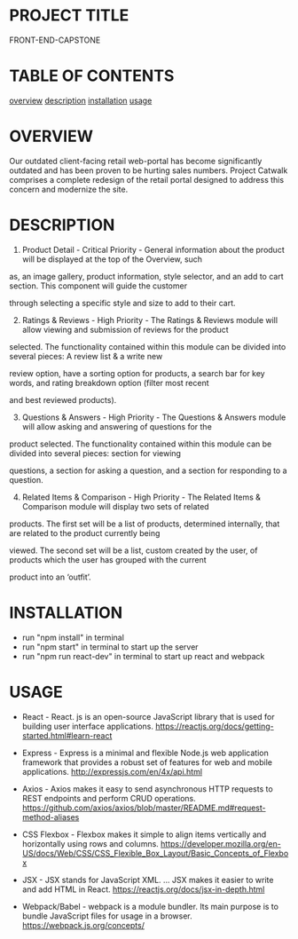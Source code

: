 # PROJECT TITLE

FRONT-END-CAPSTONE

# TABLE OF CONTENTS

[overview](#overview)
[description](#description)
[installation](#installation)
[usage](#usage)

# OVERVIEW

  Our outdated client-facing retail web-portal has become significantly outdated and has been proven to be hurting sales numbers. Project Catwalk comprises a complete redesign of the retail portal designed to address this concern and modernize the site.

# DESCRIPTION

  1. Product Detail - Critical Priority - General information about the product will be displayed at the top of the Overview, such

   as, an image gallery, product information, style selector, and an add to cart section. This component will guide the customer

   through selecting a specific style and size to add to their cart.


  2. Ratings & Reviews - High Priority - The Ratings & Reviews module will allow viewing and submission of reviews for the product

   selected.  The functionality contained within this module can be divided into several pieces: A review list & a write new

   review option, have a sorting option for products, a search bar for key words, and rating breakdown option (filter most recent

   and best reviewed products).


  3. Questions & Answers - High Priority - The Questions & Answers module will allow asking and answering of questions for the

  product selected.  The functionality contained within this module can be divided into several pieces: section for viewing

  questions, a section for asking a question, and a section for responding to a question.


  4. Related Items & Comparison - High Priority - The Related Items & Comparison module will display two sets of related

  products.  The first set will be a list of products, determined internally, that are related to the product currently being

  viewed.  The second set will be a list, custom created by the user, of products which the user has grouped with the current

  product into an ‘outfit’.

# INSTALLATION

   - run "npm install" in terminal
   - run "npm start" in terminal to start up the server
   - run "npm run react-dev" in terminal to start up react and webpack

# USAGE

  - React - React. js is an open-source JavaScript library that is used for building user interface applications.
    https://reactjs.org/docs/getting-started.html#learn-react

  - Express - Express is a minimal and flexible Node.js web application framework that provides a robust set of
              features for web and mobile applications.
    http://expressjs.com/en/4x/api.html

  - Axios -  Axios makes it easy to send asynchronous HTTP requests to REST endpoints and perform CRUD operations.
    https://github.com/axios/axios/blob/master/README.md#request-method-aliases

  - CSS Flexbox -  Flexbox makes it simple to align items vertically and horizontally using rows and columns.
    https://developer.mozilla.org/en-US/docs/Web/CSS/CSS_Flexible_Box_Layout/Basic_Concepts_of_Flexbox

  - JSX - JSX stands for JavaScript XML. ... JSX makes it easier to write and add HTML in React.
    https://reactjs.org/docs/jsx-in-depth.html

  - Webpack/Babel - webpack is a module bundler. Its main purpose is to bundle JavaScript files for usage in a browser.
    https://webpack.js.org/concepts/